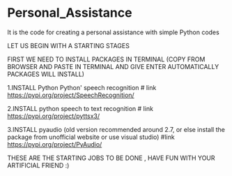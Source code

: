 # Personal_Assistance
It is the code for creating a personal assistance with simple Python codes


LET US BEGIN WITH A STARTING STAGES

FIRST WE NEED TO INSTALL PACKAGES IN TERMINAL (COPY FROM BROWSER AND PASTE IN TERMINAL AND GIVE ENTER AUTOMATICALLY PACKAGES WILL INSTALL)

1.INSTALL Python Python' speech recognition # link https://pypi.org/project/SpeechRecognition/

2.INSTALL python speech to text recognition # link https://pypi.org/project/pyttsx3/

3.INSTALL pyaudio (old version recommended around 2.7, or else install the package from unofficial website or use visual studio) #link https://pypi.org/project/PyAudio/


THESE ARE THE STARTING JOBS TO BE DONE , HAVE FUN WITH YOUR ARTIFICIAL FRIEND :)

